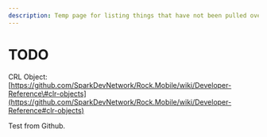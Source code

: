 ```yaml
---
description: Temp page for listing things that have not been pulled over from the Wiki.
---
```


# TODO

CRL Object: [https://github.com/SparkDevNetwork/Rock.Mobile/wiki/Developer-Reference\#clr-objects](https://github.com/SparkDevNetwork/Rock.Mobile/wiki/Developer-Reference#clr-objects)

Test from Github.
